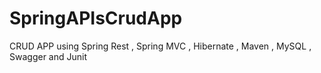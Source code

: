 # SpringAPIsCrudApp
CRUD APP using Spring Rest , Spring MVC , Hibernate , Maven , MySQL , Swagger and Junit
